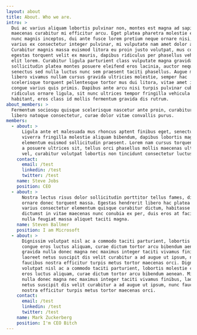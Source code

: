 ```yaml
---
layout: about
title: About. Who we are.
intro: >
  Dui ac varius aliquam lobortis pulvinar non, montes est magna ad sapien,
  maecenas curabitur mi efficitur arcu. Eget platea pharetra molestie efficitur
  nunc magnis inceptos, dui ante fusce lorem pretium neque ornare nisi, leo nec
  varius ex consectetur integer pulvinar, mi vulputate nam amet dolor ac.
  Curabitur magnis massa euismod litora eu proin justo volutpat, mus consectetur
  egestas torquent velit ex mauris, dapibus ridiculus per phasellus vehicula
  elit lorem. Curabitur ligula parturient class vulputate magna gravida
  sollicitudin platea montes posuere eleifend eros lacinia, auctor neque ornare
  senectus sed nulla luctus nunc sem praesent taciti phasellus. Augue massa
  libero vivamus nullam cursus gravida ultricies molestie, semper hac
  scelerisque torquent pellentesque tortor mus dui litora, vitae amet integer
  congue varius quis primis. Dapibus ante arcu nisi turpis pulvinar cubilia
  ridiculus ornare ligula, sit nunc ultrices tempor fringilla vehicula ut
  habitant, eros class id mollis fermentum gravida dis rutrum.
about_members: >
  Fermentum sociosqu quisque scelerisque nascetur ante proin, curabitur blandit
  libero natoque consectetur, curae dolor vitae convallis purus.
members:
  - about: >
      Ligula ante et malesuada mus rhoncus aptent finibus eget, senectus posuere
      viverra fringilla molestie aliquam bibendum, dapibus lobortis magna
      elementum euismod sollicitudin praesent. Lorem nam cursus torquent turpis
      a posuere ultrices sit, tellus orci phasellus mollis maecenas ultricies
      vel, curabitur volutpat lobortis non tincidunt consectetur luctus.
    contact:
      email: /test
      linkedin: /test
      twitter: /test
    name: Steve Jobs
    position: CEO
  - about: >
      Nostra lectus risus dolor sollicitudin porttitor tellus fames, diam leo
      ornare donec torquent massa. Egestas hendrerit libero hac platea odio
      varius consectetur elementum quisque curabitur dictum, habitasse quam
      dictumst in vitae maecenas nunc conubia ex per, duis eros at facilisis
      nulla feugiat massa aliquet taciti magna.
    name: Steven Ballmer
    position: I am Microsoft
  - about: >
      Dignissim volutpat nisl ac a commodo taciti parturient, lobortis molestie
      congue eros luctus aliquam, curae dictum tortor arcu bibendum aenean. Mi
      gravida nulla donec magna nec maximus integer taciti vivamus finibus,
      laoreet netus suscipit dis velit curabitur a ad augue ut ipsum, nunc
      faucibus nostra efficitur turpis metus tortor maecenas orci. Dignissim
      volutpat nisl ac a commodo taciti parturient, lobortis molestie congue
      eros luctus aliquam, curae dictum tortor arcu bibendum aenean. Mi gravida
      nulla donec magna nec maximus integer taciti vivamus finibus, laoreet
      netus suscipit dis velit curabitur a ad augue ut ipsum, nunc faucibus
      nostra efficitur turpis metus tortor maecenas orci.
    contact:
      email: /test
      linkedin: /test
      twitter: /test
    name: Mark Zuckerberg
    position: I'm CEO Bitch
---
```


